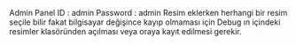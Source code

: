 Admin Panel
ID : admin  Password : admin
Resim eklerken herhangi bir resim seçile bilir fakat bilgisayar değişince kayıp olmaması için Debug ın içindeki resimler klasöründen açılması veya oraya kayıt edilmesi gerekir.
